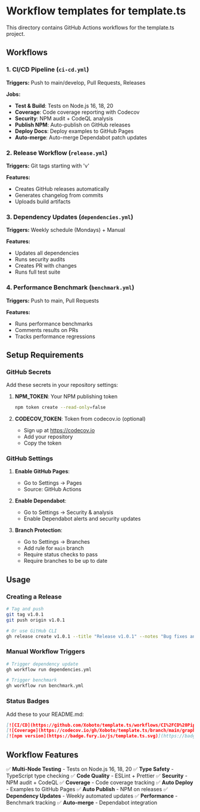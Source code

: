 # Workflow templates for template.ts

This directory contains GitHub Actions workflows for the template.ts project.

## Workflows

### 1. CI/CD Pipeline (`ci-cd.yml`)
**Triggers:** Push to main/develop, Pull Requests, Releases

**Jobs:**
- **Test & Build**: Tests on Node.js 16, 18, 20
- **Coverage**: Code coverage reporting with Codecov
- **Security**: NPM audit + CodeQL analysis
- **Publish NPM**: Auto-publish on GitHub releases
- **Deploy Docs**: Deploy examples to GitHub Pages
- **Auto-merge**: Auto-merge Dependabot patch updates

### 2. Release Workflow (`release.yml`)
**Triggers:** Git tags starting with 'v'

**Features:**
- Creates GitHub releases automatically
- Generates changelog from commits
- Uploads build artifacts

### 3. Dependency Updates (`dependencies.yml`)
**Triggers:** Weekly schedule (Mondays) + Manual

**Features:**
- Updates all dependencies
- Runs security audits
- Creates PR with changes
- Runs full test suite

### 4. Performance Benchmark (`benchmark.yml`)
**Triggers:** Push to main, Pull Requests

**Features:**
- Runs performance benchmarks
- Comments results on PRs
- Tracks performance regressions

## Setup Requirements

### GitHub Secrets
Add these secrets in your repository settings:

1. **NPM_TOKEN**: Your NPM publishing token
   ```bash
   npm token create --read-only=false
   ```

2. **CODECOV_TOKEN**: Token from codecov.io (optional)
   - Sign up at https://codecov.io
   - Add your repository
   - Copy the token

### GitHub Settings

1. **Enable GitHub Pages**:
   - Go to Settings → Pages
   - Source: GitHub Actions

2. **Enable Dependabot**:
   - Go to Settings → Security & analysis
   - Enable Dependabot alerts and security updates

3. **Branch Protection**:
   - Go to Settings → Branches
   - Add rule for `main` branch
   - Require status checks to pass
   - Require branches to be up to date

## Usage

### Creating a Release
```bash
# Tag and push
git tag v1.0.1
git push origin v1.0.1

# Or use GitHub CLI
gh release create v1.0.1 --title "Release v1.0.1" --notes "Bug fixes and improvements"
```

### Manual Workflow Triggers
```bash
# Trigger dependency update
gh workflow run dependencies.yml

# Trigger benchmark
gh workflow run benchmark.yml
```

### Status Badges
Add these to your README.md:

```markdown
[![CI/CD](https://github.com/Xoboto/template.ts/workflows/CI%2FCD%20Pipeline/badge.svg)](https://github.com/Xoboto/template.ts/actions)
[![Coverage](https://codecov.io/gh/Xoboto/template.ts/branch/main/graph/badge.svg)](https://codecov.io/gh/Xoboto/template.ts)
[![npm version](https://badge.fury.io/js/template.ts.svg)](https://badge.fury.io/js/template.ts)
```

## Workflow Features

✅ **Multi-Node Testing** - Tests on Node.js 16, 18, 20
✅ **Type Safety** - TypeScript type checking
✅ **Code Quality** - ESLint + Prettier
✅ **Security** - NPM audit + CodeQL
✅ **Coverage** - Code coverage tracking
✅ **Auto Deploy** - Examples to GitHub Pages
✅ **Auto Publish** - NPM on releases
✅ **Dependency Updates** - Weekly automated updates
✅ **Performance** - Benchmark tracking
✅ **Auto-merge** - Dependabot integration